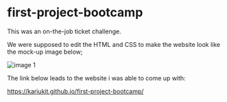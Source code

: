 # first-project-bootcamp

This was an on-the-job ticket challenge.

We were supposed to edit the HTML and CSS to make the website look like the mock-up image below;

![image 1](https://user-images.githubusercontent.com/108309963/178164196-720fba05-16bd-4824-9c78-8333f3cc4143.jpg)


The link below leads to the website i was able to come up with:

https://kariukit.github.io/first-project-bootcamp/
